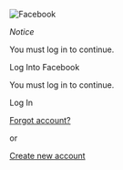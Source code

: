 ![Facebook](https://static.xx.fbcdn.net/rsrc.php/y8/r/dF5SId3UHWd.svg)

_Notice_

You must log in to continue.

Log Into Facebook

You must log in to continue.

Log In

[Forgot account?](https://www.facebook.com/recover/initiate/?ars=facebook_login)

or

[Create new account](https://www.facebook.com/r.php?next=https%3A%2F%2Fwww.facebook.com%2Fpayments_terms&locale=en_US&display=page)